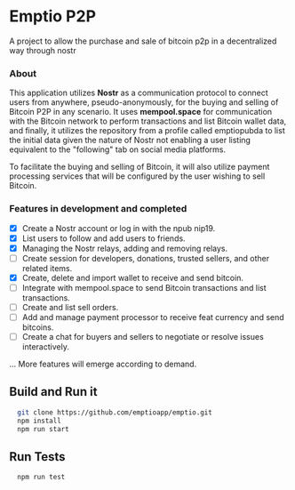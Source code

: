 # Emptio P2P

A project to allow the purchase and sale of bitcoin p2p in a decentralized way through nostr

### About 

This application utilizes **Nostr** as a communication protocol to connect users from anywhere, pseudo-anonymously, for the buying and selling of Bitcoin P2P in any scenario. 
It uses **mempool.space** for communication with the Bitcoin network to perform transactions and list Bitcoin wallet data, and finally, it utilizes the repository 
from a profile called emptiopubda to list the initial data given the nature of Nostr not enabling a user listing equivalent to the "following" tab on social media platforms.

To facilitate the buying and selling of Bitcoin, it will also utilize payment processing services that will be configured by the user wishing to sell Bitcoin.

### Features in development and completed

- [x] Create a Nostr account or log in with the npub nip19.
- [x] List users to follow and add users to friends.
- [x] Managing the Nostr relays, adding and removing relays.
- [ ] Create session for developers, donations, trusted sellers, and other related items.
- [x] Create, delete and import wallet to receive and send bitcoin.
- [ ] Integrate with mempool.space to send Bitcoin transactions and list transactions.
- [ ] Create and list sell orders.
- [ ] Add and manage payment processor to receive feat currency and send bitcoins.
- [ ] Create a chat for buyers and sellers to negotiate or resolve issues interactively.

... More features will emerge according to demand.

## Build and Run it

```bash
  git clone https://github.com/emptioapp/emptio.git
  npm install
  npm run start
``` 

## Run Tests

```
  npm run test 
```
